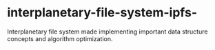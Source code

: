 # interplanetary-file-system-ipfs-
Interplanetary file system made implementing important data structure concepts and algorithm optimization.
